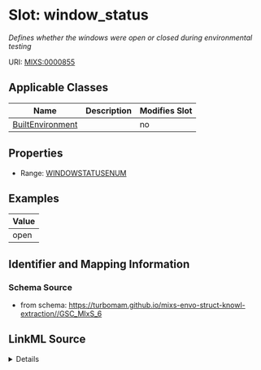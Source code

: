 # Slot: window_status


_Defines whether the windows were open or closed during environmental testing_



URI: [MIXS:0000855](https://w3id.org/mixs/0000855)



<!-- no inheritance hierarchy -->




## Applicable Classes

| Name | Description | Modifies Slot |
| --- | --- | --- |
[BuiltEnvironment](BuiltEnvironment.md) |  |  no  |







## Properties

* Range: [WINDOWSTATUSENUM](WINDOWSTATUSENUM.md)






## Examples

| Value |
| --- |
| open |

## Identifier and Mapping Information







### Schema Source


* from schema: https://turbomam.github.io/mixs-envo-struct-knowl-extraction//GSC_MIxS_6




## LinkML Source

<details>
```yaml
name: window_status
description: Defines whether the windows were open or closed during environmental
  testing
title: window status
notes:
- status
- window
examples:
- value: open
from_schema: https://turbomam.github.io/mixs-envo-struct-knowl-extraction//GSC_MIxS_6
rank: 1000
slot_uri: MIXS:0000855
multivalued: false
alias: window_status
domain_of:
- BuiltEnvironment
range: WINDOW_STATUS_ENUM
required: false
recommended: false

```
</details>